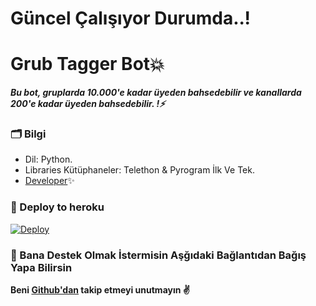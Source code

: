 # Güncel Çalışıyor Durumda..!

# Grub Tagger Bot💥
_**Bu bot, gruplarda 10.000'e kadar üyeden bahsedebilir ve kanallarda 200'e kadar üyeden bahsedebilir. !⚡️**_

### 🗂 Bilgi
- Dil: Python.
- Libraries Kütüphaneler: Telethon & Pyrogram İlk Ve Tek.
- [Developer](https://t.me/beylerbeyiniz)✨

### 🚀 Deploy to heroku
[![Deploy](https://www.herokucdn.com/deploy/button.svg)](https://heroku.com/deploy?template=https://github.com/Pexxil/tagger_bot)

### 🎯 Bana Destek Olmak İstermisin Aşğıdaki Bağlantıdan Bağış Yapa Bilirsin



**Beni [Github'dan](https://github.com/beylerbeyiniz) takip etmeyi unutmayın ✌️**




